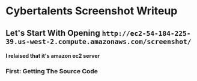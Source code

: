 # Cybertalents Screenshot Writeup

## Let's Start With Opening `http://ec2-54-184-225-39.us-west-2.compute.amazonaws.com/screenshot/`

#### I relaised that it's amazon ec2 server


### First: Getting The Source Code